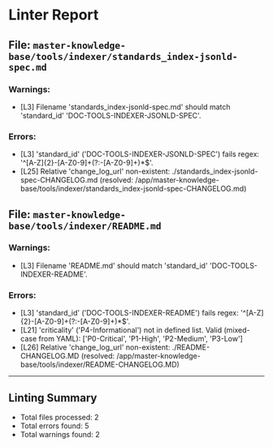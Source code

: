 # Linter Report


## File: `master-knowledge-base/tools/indexer/standards_index-jsonld-spec.md`
### Warnings:
  - [L3] Filename 'standards_index-jsonld-spec.md' should match 'standard_id' 'DOC-TOOLS-INDEXER-JSONLD-SPEC'.
### Errors:
  - [L3] 'standard_id' ('DOC-TOOLS-INDEXER-JSONLD-SPEC') fails regex: '^[A-Z]{2}-[A-Z0-9]+(?:-[A-Z0-9]+)*$'.
  - [L25] Relative 'change_log_url' non-existent: ./standards_index-jsonld-spec-CHANGELOG.md (resolved: /app/master-knowledge-base/tools/indexer/standards_index-jsonld-spec-CHANGELOG.md)

## File: `master-knowledge-base/tools/indexer/README.md`
### Warnings:
  - [L3] Filename 'README.md' should match 'standard_id' 'DOC-TOOLS-INDEXER-README'.
### Errors:
  - [L3] 'standard_id' ('DOC-TOOLS-INDEXER-README') fails regex: '^[A-Z]{2}-[A-Z0-9]+(?:-[A-Z0-9]+)*$'.
  - [L21] 'criticality' ('P4-Informational') not in defined list. Valid (mixed-case from YAML): ['P0-Critical', 'P1-High', 'P2-Medium', 'P3-Low']
  - [L26] Relative 'change_log_url' non-existent: ./README-CHANGELOG.MD (resolved: /app/master-knowledge-base/tools/indexer/README-CHANGELOG.MD)

---
## Linting Summary
- Total files processed: 2
- Total errors found: 5
- Total warnings found: 2
